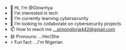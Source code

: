 - 👋 Hi, I’m @Glowrhya
- 👀 I’m interested in tech
- 🌱 I’m currently learning cybersecurity
- 💞️ I’m looking to collaborate on cybersecurity projects
- 📫 How to reach me ...simongloria442@gmail.com
- 😄 Pronouns: ...Her/She
- ⚡ Fun fact: ...I'm Nigerian

<!---
Glowrhya/Glowrhya is a ✨ special ✨ repository because its `README.md` (this file) appears on your GitHub profile.
You can click the Preview link to take a look at your changes.
--->
